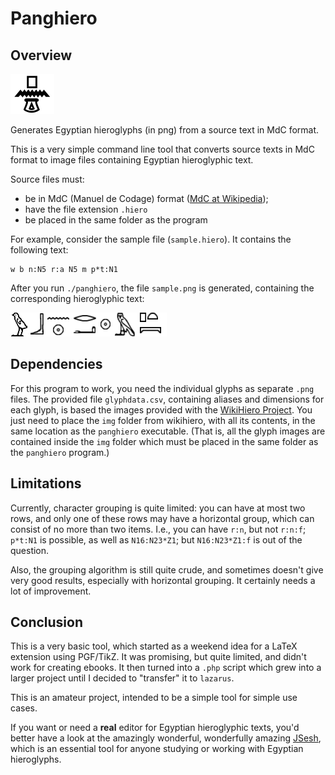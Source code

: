 # Panghiero
## Overview
![PangHiero Icon](https://github.com/panglossa/panghiero/blob/main/panghieroicon64.png) 

Generates Egyptian hieroglyphs (in png) from a source text in MdC format.

This is a very simple command line tool that converts source texts in MdC format to image files containing Egyptian hieroglyphic text.

Source files must: 
- be in MdC (Manuel de Codage) format ([MdC at Wikipedia](https://en.wikipedia.org/wiki/Manuel_de_Codage));
- have the file extension `.hiero`
- be placed in the same folder as the program

For example, consider the sample file (`sample.hiero`). It contains the following text:

    
    w b n:N5 r:a N5 m p*t:N1


After you run `./panghiero`, the file `sample.png` is generated, containing the corresponding hieroglyphic text:

![Sample Hieroglyphic Text](https://github.com/panglossa/panghiero/blob/main/sample.png)

## Dependencies
For this program to work, you need the individual glyphs as separate `.png` files. The provided file `glyphdata.csv`, containing aliases and dimensions for each glyph, is based the images provided with the [WikiHiero Project](https://github.com/wikimedia/mediawiki-extensions-wikihiero). You just need to place the `img` folder from wikihiero, with all its contents, in the same location as the `panghiero` executable. (That is, all the glyph images are contained inside the `img` folder which must be placed in the same folder as the `panghiero` program.)

## Limitations
Currently, character grouping is quite limited: you can have at most two rows, and only one of these rows may have a horizontal group, which can consist of no more than two items. I.e., you can have `r:n`, but not `r:n:f`; `p*t:N1` is possible, as well as `N16:N23*Z1`; but `N16:N23*Z1:f` is out of the question.

Also, the grouping algorithm is still quite crude, and sometimes doesn't give very good results, especially with horizontal grouping. It certainly needs a lot of improvement. 

## Conclusion
This is a very basic tool, which started as a weekend idea for a LaTeX extension using PGF/TikZ. It was promising, but quite limited, and didn't work for creating ebooks. It then turned into a `.php` script which grew into a larger project until I decided to "transfer" it to `lazarus`. 

This is an amateur project, intended to be a simple tool for simple use cases. 

If you want or need a **real** editor for Egyptian hieroglyphic texts, you'd better have a look at the amazingly wonderful, wonderfully amazing [JSesh](https://jsesh.qenherkhopeshef.org/), which is an essential tool for anyone studying or working with Egyptian hieroglyphs.


